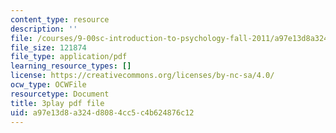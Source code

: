 ```yaml
---
content_type: resource
description: ''
file: /courses/9-00sc-introduction-to-psychology-fall-2011/a97e13d8a324d8084cc5c4b624876c12_z9XQpjNgeBI.pdf
file_size: 121874
file_type: application/pdf
learning_resource_types: []
license: https://creativecommons.org/licenses/by-nc-sa/4.0/
ocw_type: OCWFile
resourcetype: Document
title: 3play pdf file
uid: a97e13d8-a324-d808-4cc5-c4b624876c12
---
```

